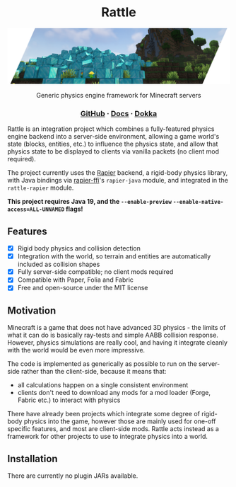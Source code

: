 <div align="center">

# Rattle
<!-- [![CI](https://img.shields.io/github/actions/workflow/status/aecsocket/rattle/build.yml)](https://github.com/aecsocket/rattle/actions/workflows/build.yml) -->

![Banner](static/banner.png)

Generic physics engine framework for Minecraft servers

### [GitHub](https://github.com/aecsocket/rattle) · [Docs](https://aecsocket.github.io/rattle) · [Dokka](https://aecsocket.github.io/rattle/dokka)

</div>

Rattle is an integration project which combines a fully-featured physics engine backend into a server-side environment,
allowing a game world's state (blocks, entities, etc.) to influence the physics state, and allow that physics state to be
displayed to clients via vanilla packets (no client mod required).

The project currently uses the [Rapier](https://github.com/dimforge/rapier) backend, a rigid-body physics library,
with Java bindings via [rapier-ffi](https://github.com/aecsocket/rapier-ffi)'s `rapier-java` module, and integrated in
the `rattle-rapier` module.

**This project requires Java 19, and the `--enable-preview` `--enable-native-access=ALL-UNNAMED` flags!** 

## Features

- [x] Rigid body physics and collision detection
- [x] Integration with the world, so terrain and entities are automatically included as collision shapes
- [x] Fully server-side compatible; no client mods required
- [x] Compatible with Paper, Folia and Fabric
- [x] Free and open-source under the MIT license

## Motivation

Minecraft is a game that does not have advanced 3D physics - the limits of what it can do is basically ray-tests and
simple AABB collision response. However, physics simulations are really cool, and having it integrate cleanly with the
world would be even more impressive.

The code is implemented as generically as possible to run on the server-side rather than the client-side,
because it means that:
- all calculations happen on a single consistent environment
- clients don't need to download any mods for a mod loader (Forge, Fabric etc.) to interact with physics

There have already been projects which integrate some degree of rigid-body physics into the game, however those are mainly
used for one-off specific features, and most are client-side mods. Rattle acts instead as a framework for other projects
to use to integrate physics into a world.

## Installation

There are currently no plugin JARs available.
